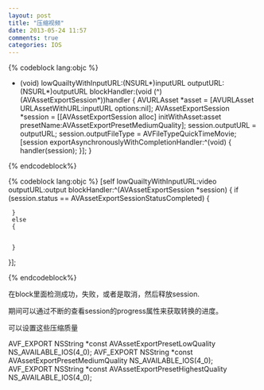```yaml
---
layout: post
title: "压缩视频"
date: 2013-05-24 11:57
comments: true
categories: IOS
---
```

{% codeblock lang:objc %}
- (void) lowQuailtyWithInputURL:(NSURL*)inputURL
                                   outputURL:(NSURL*)outputURL
                                     blockHandler:(void (^)(AVAssetExportSession*))handler
{
    AVURLAsset *asset = [AVURLAsset URLAssetWithURL:inputURL options:nil];
    AVAssetExportSession *session = [[AVAssetExportSession alloc] initWithAsset:asset     presetName:AVAssetExportPresetMediumQuality];
    session.outputURL = outputURL;
    session.outputFileType = AVFileTypeQuickTimeMovie;
    [session exportAsynchronouslyWithCompletionHandler:^(void)
     {
         handler(session);
     }];
}

{% endcodeblock%}

{% codeblock lang:objc %}
[self lowQuailtyWithInputURL:video outputURL:output blockHandler:^(AVAssetExportSession *session)
{
     if (session.status == AVAssetExportSessionStatusCompleted)
     {
         
     }
     else
     {
         
         
     }
}];

{% endcodeblock%}

<p>
在block里面检测成功，失败，或者是取消，然后释放session.

期间可以通过不断的查看session的progress属性来获取转换的进度。

可以设置这些压缩质量

AVF_EXPORT NSString *const AVAssetExportPresetLowQuality        NS_AVAILABLE_IOS(4_0);
AVF_EXPORT NSString *const AVAssetExportPresetMediumQuality     NS_AVAILABLE_IOS(4_0);
AVF_EXPORT NSString *const AVAssetExportPresetHighestQuality    NS_AVAILABLE_IOS(4_0);
</p>